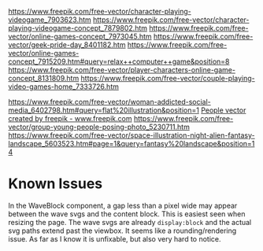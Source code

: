https://www.freepik.com/free-vector/character-playing-videogame_7903623.htm
https://www.freepik.com/free-vector/character-playing-videogame-concept_7879802.htm
https://www.freepik.com/free-vector/online-games-concept_7973045.htm
https://www.freepik.com/free-vector/geek-pride-day_8401182.htm
https://www.freepik.com/free-vector/online-games-concept_7915209.htm#query=relax++computer++game&position=8
https://www.freepik.com/free-vector/player-characters-online-game-concept_8131809.htm
https://www.freepik.com/free-vector/couple-playing-video-games-home_7333726.htm

https://www.freepik.com/free-vector/woman-addicted-social-media_6402798.htm#query=flat%20illustration&position=1
<a href='https://www.freepik.com/vectors/people'>People vector created by freepik - www.freepik.com</a>
https://www.freepik.com/free-vector/group-young-people-posing-photo_5230711.htm
https://www.freepik.com/free-vector/space-illustration-night-alien-fantasy-landscape_5603523.htm#page=1&query=fantasy%20landscape&position=14

# Known Issues

In the WaveBlock component, a gap less than a pixel wide may appear between the wave svgs and the content block. This is easiest seen when resizing the page. The wave svgs are already ```display:block``` and the actual svg paths extend past the viewbox. It seems like a rounding/rendering issue. As far as I know it is unfixable, but also very hard to notice.